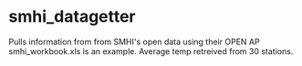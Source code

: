 # smhi_datagetter
Pulls information from from SMHI's open data using their OPEN AP
smhi_workbook.xls is an example. Average temp retreived from 30 stations. 
